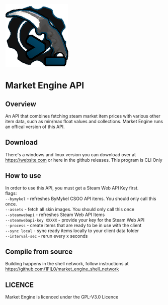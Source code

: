 ![](readme_assets/market_engine_api.png)
# Market Engine API
## Overview
An API that combines fetching steam market item prices with various other item data, 
such as min/max float values and collections. Market Engine runs an offical version of this API.

## Download
There's a windows and linux version you can download over at https://website.com or here in the github releases. This program is CLI Only

## How to use
In order to use this API, you must get a Steam Web API Key first.  
flags:  
```--bymykel``` - refreshes ByMykel CSGO API items. You should only call this once.  
```--assets``` - fetch all skin images. You should only call this once  
```--steamwebapi``` - refreshes Steam Web API Items  
```--steamwebapi-key XXXXX``` - provide your key for the Steam Web API  
```--process``` - create items that are ready to be in use with the client  
```--sync local``` - sync ready items locally to your client data folder  
```--interval-sec``` - rerun every x seconds

## Compile from source
Building happens in the shell network, follow instructions at https://github.com/1FIL0/market_engine_shell_network

## LICENCE
Market Engine is licenced under the GPL-V3.0 Licence







